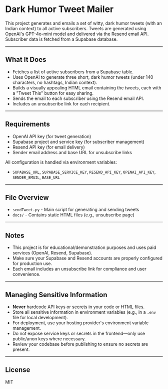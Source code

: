 # Dark Humor Tweet Mailer

This project generates and emails a set of witty, dark humor tweets (with an Indian context) to all active subscribers. Tweets are generated using OpenAI's GPT-4o-mini model and delivered via the Resend email API. Subscriber data is fetched from a Supabase database.

---

## What It Does
- Fetches a list of active subscribers from a Supabase table.
- Uses OpenAI to generate three short, dark humor tweets (under 140 characters, no hashtags, Indian context).
- Builds a visually appealing HTML email containing the tweets, each with a "Tweet This" button for easy sharing.
- Sends the email to each subscriber using the Resend email API.
- Includes an unsubscribe link for each recipient.

---

## Requirements
- OpenAI API key (for tweet generation)
- Supabase project and service key (for subscriber management)
- Resend API key (for email delivery)
- Sender email address and base URL for unsubscribe links

All configuration is handled via environment variables:
- `SUPABASE_URL`, `SUPABASE_SERVICE_KEY`, `RESEND_API_KEY`, `OPENAI_API_KEY`, `SENDER_EMAIL`, `BASE_URL`

---

## File Overview
- `sendTweet.py` - Main script for generating and sending tweets
- `docs/` - Contains static HTML files (e.g., unsubscribe page)

---

## Notes
- This project is for educational/demonstration purposes and uses paid services (OpenAI, Resend, Supabase).
- Make sure your Supabase and Resend accounts are properly configured for production use.
- Each email includes an unsubscribe link for compliance and user convenience.

---

## Managing Sensitive Information
- **Never** hardcode API keys or secrets in your code or HTML files.
- Store all sensitive information in environment variables (e.g., in a `.env` file for local development).
- For deployment, use your hosting provider's environment variable management.
- Do not expose service keys or secrets in the frontend—only use public/anon keys where necessary.
- Review your codebase before publishing to ensure no secrets are present.

---

## License
MIT
